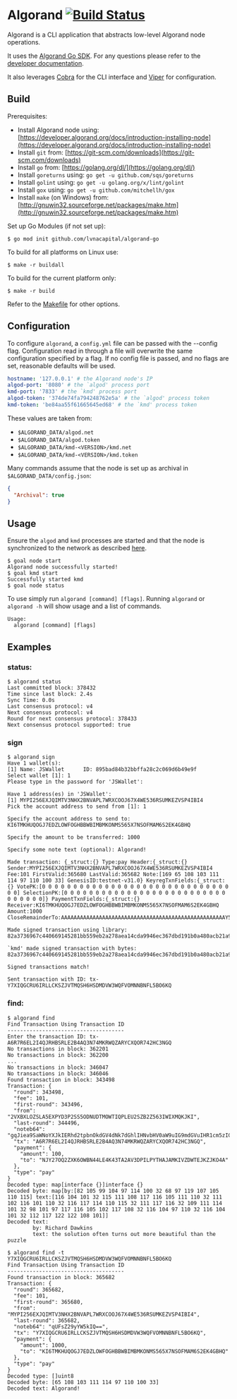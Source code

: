 # Algorand [![Build Status](https://travis-ci.com/lvnacapital/algorand-go.svg?branch=master)](https://travis-ci.com/lvnacapital/algorand-go)

Algorand is a CLI application that abstracts low-level Algorand node operations.

It uses the [Algorand Go SDK](https://github.com/algorand/go-algorand-sdk). For any questions please refer to the [developer documentation](https://developer.algorand.org/docs/go-sdk).

It also leverages [Cobra](https://github.com/spf13/cobra) for the CLI interface and [Viper](https://github.com/spf13/viper) for configuration.

## Build

Prerequisites:

- Install Algorand node using: [https://developer.algorand.org/docs/introduction-installing-node](https://developer.algorand.org/docs/introduction-installing-node)
- Install `git` from: [https://git-scm.com/downloads](https://git-scm.com/downloads)
- Install `go` from: [https://golang.org/dl/](https://golang.org/dl/)
- Install `goreturns` using: `go get -u github.com/sqs/goreturns`
- Install `golint` using: `go get -u golang.org/x/lint/golint`
- Install `gox` using: `go get -u github.com/mitchellh/gox`
- Install `make` (on Windows) from: [http://gnuwin32.sourceforge.net/packages/make.htm](http://gnuwin32.sourceforge.net/packages/make.htm)

Set up Go Modules (if not set up):

```console
$ go mod init github.com/lvnacapital/algorand-go
```

To build for all platforms on Linux use:

```console
$ make -r buildall
```

To build for the current platform only:

```console
$ make -r build
```

Refer to the [Makefile](Makefile) for other options.

## Configuration

To configure `algorand`, a `config.yml` file can be passed with the --config flag. Configuration read in through a file will overwrite the same configuration specified by a flag. If no config file is passed, and no flags are set, reasonable defaults will be used.

```yml
hostname: '127.0.0.1' # the Algorand node's IP
algod-port: '8080' # the `algod' process port
kmd-port: '7833' # the `kmd' process port
algod-token: '374de74fa794248762e5a' # the `algod' process token
kmd-token: 'be84aa55f61665645ed68' # the `kmd' process token
```

These values are taken from:

- `$ALGORAND_DATA/algod.net`
- `$ALGORAND_DATA/algod.token`
- `$ALGORAND_DATA/kmd-<VERSION>/kmd.net`
- `$ALGORAND_DATA/kmd-<VERSION>/kmd.token`

Many commands assume that the node is set up as archival in `$ALGORAND_DATA/config.json`:

```json
{
  "Archival": true
}
```

## Usage

Ensure the `algod` and `kmd` processes are started and that the node is synchronized to the network as described [here](https://developer.algorand.org/docs/introduction-installing-node).

```
$ goal node start
Algorand node successfully started!
$ goal kmd start
Successfully started kmd
$ goal node status
```

To use simply run `algorand [command] [flags]`. Running `algorand` or `algorand -h` will show usage and a list of commands.

```
Usage:
  algorand [command] [flags]
```

## Examples

### status:

```
$ algorand status
Last committed block: 378432
Time since last block: 2.4s
Sync Time: 0.0s
Last consensus protocol: v4
Next consensus protocol: v4
Round for next consensus protocol: 378433
Next consensus protocol supported: true
```

### sign

```
$ algorand sign
Have 1 wallet(s):
[1] Name: JSWallet      ID: 895bad84b32bbffa28c2c069d6b49e9f
Select wallet [1]: 1
Please type in the password for 'JSWallet':

Have 1 address(es) in 'JSWallet':
[1] MYPI256EXJQIMTV3NHX2BNVAPL7WRXCOOJ67X4WE536RSUMKEZVSP4IBI4
Pick the account address to send from [1]: 1

Specify the account address to send to: KI6TMKHUQOGJ7EDZLOWFOGHBBWBIMBMKONMS565X7NSOFMAM6S2EK4GBHQ

Specify the amount to be transferred: 1000

Specify some note text (optional): Algorand!

Made transaction: {_struct:{} Type:pay Header:{_struct:{} Sender:MYPI256EXJQIMTV3NHX2BNVAPL7WRXCOOJ67X4WE536RSUMKEZVSP4IBI4 Fee:101 FirstValid:365680 LastValid:365682 Note:[169 65 108 103 111 114 97 110 100 33] GenesisID:testnet-v31.0} KeyregTxnFields:{_struct:{} VotePK:[0 0 0 0 0 0 0 0 0 0 0 0 0 0 0 0 0 0 0 0 0 0 0 0 0 0 0 0 0 0 0 0] SelectionPK:[0 0 0 0 0 0 0 0 0 0 0 0 0 0 0 0 0 0 0 0 0 0 0 0 0 0 0 0 0 0 0 0]} PaymentTxnFields:{_struct:{} Receiver:KI6TMKHUQOGJ7EDZLOWFOGHBBWBIMBMKONMS565X7NSOFMAM6S2EK4GBHQ Amount:1000 CloseRemainderTo:AAAAAAAAAAAAAAAAAAAAAAAAAAAAAAAAAAAAAAAAAAAAAAAAAAAAY5HFKQ}}

Made signed transaction using library: 82a3736967c440669145281bb559eb2a278aea14cda9946ec367dbd191b0a480acb21a9489c0d6361f8b946711fc8fc864ea066021cbd5c01b078f4d072e07d47f02913624fd07a374786e89a3616d74cd03e8a366656565a26676ce00059470a367656ead746573746e65742d7633312e30a26c76ce00059472a46e6f7465c40aa9416c676f72616e6421a3726376c420523d3628f4838c9f90795bac5718e10d8286058a73592efbb7fb64e2b00cf4b4a3736e64c420661e8d77c4ba60864ebb69efa0b6a07aff68dc4e727dfbf2c4eefd19518a266ba474797065a3706179

`kmd' made signed transaction with bytes: 82a3736967c440669145281bb559eb2a278aea14cda9946ec367dbd191b0a480acb21a9489c0d6361f8b946711fc8fc864ea066021cbd5c01b078f4d072e07d47f02913624fd07a374786e89a3616d74cd03e8a366656565a26676ce00059470a367656ead746573746e65742d7633312e30a26c76ce00059472a46e6f7465c40aa9416c676f72616e6421a3726376c420523d3628f4838c9f90795bac5718e10d8286058a73592efbb7fb64e2b00cf4b4a3736e64c420661e8d77c4ba60864ebb69efa0b6a07aff68dc4e727dfbf2c4eefd19518a266ba474797065a3706179

Signed transactions match!

Sent transaction with ID: tx-Y7XIQGCRU6IRLLCKSZJVTMQSH6HSDMDVW3WQFVOMNNBNFL5BO6KQ
```

### find:

```
$ algorand find
Find Transaction Using Transaction ID
-------------------------------------
Enter the transaction ID: tx-A6R7R6EL2I4QJRHBSRLE2B4AQ3N74MKRWQZARYCXQOR742HC3NGQ
No transactions in block: 362201
No transactions in block: 362200
...
No transactions in block: 346047
No transactions in block: 346046
Found transaction in block: 343498
Transaction: {
  "round": 343498,
  "fee": 101,
  "first-round": 343496,
  "from": "2VXBXLOZSLA5EXPYD3P2SS5ODNUDTMOWTIQPLEU2SZB2Z563IWIXMQKJKI",
  "last-round": 344496,
  "noteb64": "gqJiea9SaWNoYXJkIERhd2tpbnOkdGV4dNk7dGhlIHNvbHV0aW9uIG9mdGVuIHR1cm5zIG91dCBtb3JlIGJlYXV0aWZ1bCB0aGFuIHRoZSBwdXp6bGU=",
  "tx": "A6R7R6EL2I4QJRHBSRLE2B4AQ3N74MKRWQZARYCXQOR742HC3NGQ",
  "payment": {
    "amount": 100,
    "to": "NJY27OQ2ZXK6OWBN44LE4K43TA2AV3DPILPYTHAJAMKIVZDWTEJKZJKO4A"
  },
  "type": "pay"
}
Decoded type: map[interface {}]interface {}
Decoded byte: map[by:[82 105 99 104 97 114 100 32 68 97 119 107 105 110 115] text:[116 104 101 32 115 111 108 117 116 105 111 110 32 111 102 116 101 110 32 116 117 114 110 115 32 111 117 116 32 109 111 114 101 32 98 101 97 117 116 105 102 117 108 32 116 104 97 110 32 116 104 101 32 112 117 122 122 108 101]]
Decoded text:
        by: Richard Dawkins
        text: the solution often turns out more beautiful than the puzzle
```

```
$ algorand find -t Y7XIQGCRU6IRLLCKSZJVTMQSH6HSDMDVW3WQFVOMNNBNFL5BO6KQ
Find Transaction Using Transaction ID
-------------------------------------
Found transaction in block: 365682
Transaction: {
  "round": 365682,
  "fee": 101,
  "first-round": 365680,
  "from": "MYPI256EXJQIMTV3NHX2BNVAPL7WRXCOOJ67X4WE536RSUMKEZVSP4IBI4",
  "last-round": 365682,
  "noteb64": "qUFsZ29yYW5kIQ==",
  "tx": "Y7XIQGCRU6IRLLCKSZJVTMQSH6HSDMDVW3WQFVOMNNBNFL5BO6KQ",
  "payment": {
    "amount": 1000,
    "to": "KI6TMKHUQOGJ7EDZLOWFOGHBBWBIMBMKONMS565X7NSOFMAM6S2EK4GBHQ"
  },
  "type": "pay"
}
Decoded type: []uint8
Decoded byte: [65 108 103 111 114 97 110 100 33]
Decoded text: Algorand!
```
